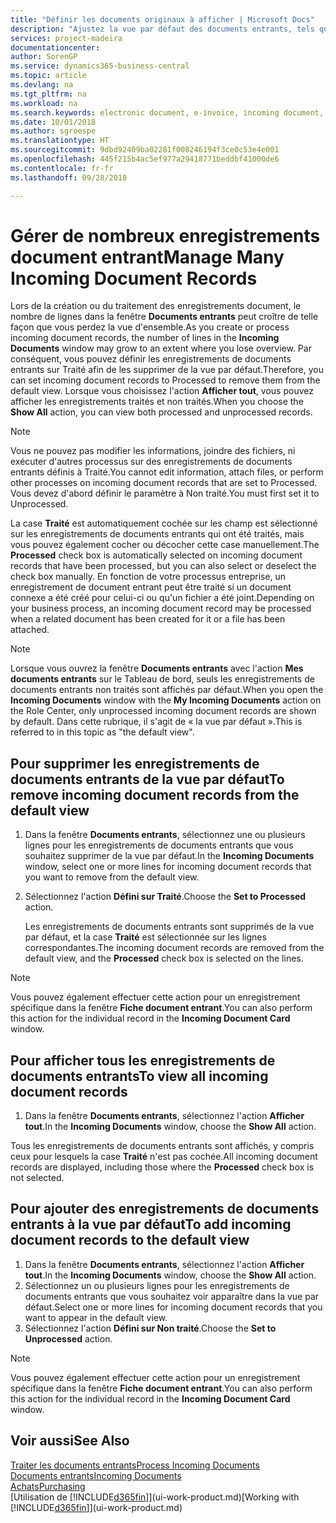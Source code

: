 ```yaml
---
title: "Définir les documents originaux à afficher | Microsoft Docs"
description: "Ajustez la vue par défaut des documents entrants, tels que des factures électroniques, afin d'améliorer votre vue d'ensemble des enregistrements traités et non-traités."
services: project-madeira
documentationcenter: 
author: SorenGP
ms.service: dynamics365-business-central
ms.topic: article
ms.devlang: na
ms.tgt_pltfrm: na
ms.workload: na
ms.search.keywords: electronic document, e-invoice, incoming document, OCR, ecommerce, document exchange, import invoice
ms.date: 10/01/2018
ms.author: sgroespe
ms.translationtype: HT
ms.sourcegitcommit: 9dbd92409ba02281f008246194f3ce0c53e4e001
ms.openlocfilehash: 445f215b4ac5ef977a29418771beddbf41000de6
ms.contentlocale: fr-fr
ms.lasthandoff: 09/28/2018

---
```

# <a name="manage-many-incoming-document-records"></a><span data-ttu-id="ef5c5-103">Gérer de nombreux enregistrements document entrant</span><span class="sxs-lookup"><span data-stu-id="ef5c5-103">Manage Many Incoming Document Records</span></span>
<span data-ttu-id="ef5c5-104">Lors de la création ou du traitement des enregistrements document, le nombre de lignes dans la fenêtre **Documents entrants** peut croître de telle façon que vous perdez la vue d'ensemble.</span><span class="sxs-lookup"><span data-stu-id="ef5c5-104">As you create or process incoming document records, the number of lines in the **Incoming Documents** window may grow to an extent where you lose overview.</span></span> <span data-ttu-id="ef5c5-105">Par conséquent, vous pouvez définir les enregistrements de documents entrants sur Traité afin de les supprimer de la vue par défaut.</span><span class="sxs-lookup"><span data-stu-id="ef5c5-105">Therefore, you can set incoming document records to Processed to remove them from the default view.</span></span> <span data-ttu-id="ef5c5-106">Lorsque vous choisissez l'action **Afficher tout**, vous pouvez afficher les enregistrements traités et non traités.</span><span class="sxs-lookup"><span data-stu-id="ef5c5-106">When you choose the **Show All** action, you can view both processed and unprocessed records.</span></span>

> [!NOTE]  
>   <span data-ttu-id="ef5c5-107">Vous ne pouvez pas modifier les informations, joindre des fichiers, ni exécuter d'autres processus sur des enregistrements de documents entrants définis à Traité.</span><span class="sxs-lookup"><span data-stu-id="ef5c5-107">You cannot edit information, attach files, or perform other processes on incoming document records that are set to Processed.</span></span> <span data-ttu-id="ef5c5-108">Vous devez d'abord définir le paramètre à Non traité.</span><span class="sxs-lookup"><span data-stu-id="ef5c5-108">You must first set it to Unprocessed.</span></span>

<span data-ttu-id="ef5c5-109">La case **Traité** est automatiquement cochée sur les champ est sélectionné sur les enregistrements de documents entrants qui ont été traités, mais vous pouvez également cocher ou décocher cette case manuellement.</span><span class="sxs-lookup"><span data-stu-id="ef5c5-109">The **Processed** check box is automatically selected on incoming document records that have been processed, but you can also select or deselect the check box manually.</span></span> <span data-ttu-id="ef5c5-110">En fonction de votre processus entreprise, un enregistrement de document entrant peut être traité si un document connexe a été créé pour celui-ci ou qu'un fichier a été joint.</span><span class="sxs-lookup"><span data-stu-id="ef5c5-110">Depending on your business process, an incoming document record may be processed when a related document has been created for it or a file has been attached.</span></span>

> [!NOTE]  
>   <span data-ttu-id="ef5c5-111">Lorsque vous ouvrez la fenêtre **Documents entrants** avec l'action **Mes documents entrants** sur le Tableau de bord, seuls les enregistrements de documents entrants non traités sont affichés par défaut.</span><span class="sxs-lookup"><span data-stu-id="ef5c5-111">When you open the **Incoming Documents** window with the **My Incoming Documents** action on the Role Center, only unprocessed incoming document records are shown by default.</span></span> <span data-ttu-id="ef5c5-112">Dans cette rubrique, il s'agit de « la vue par défaut ».</span><span class="sxs-lookup"><span data-stu-id="ef5c5-112">This is referred to in this topic as "the default view".</span></span>

## <a name="to-remove-incoming-document-records-from-the-default-view"></a><span data-ttu-id="ef5c5-113">Pour supprimer les enregistrements de documents entrants de la vue par défaut</span><span class="sxs-lookup"><span data-stu-id="ef5c5-113">To remove incoming document records from the default view</span></span>
1. <span data-ttu-id="ef5c5-114">Dans la fenêtre **Documents entrants**, sélectionnez une ou plusieurs lignes pour les enregistrements de documents entrants que vous souhaitez supprimer de la vue par défaut.</span><span class="sxs-lookup"><span data-stu-id="ef5c5-114">In the **Incoming Documents** window, select one or more lines for incoming document records that you want to remove from the default view.</span></span>
2. <span data-ttu-id="ef5c5-115">Sélectionnez l'action **Défini sur Traité**.</span><span class="sxs-lookup"><span data-stu-id="ef5c5-115">Choose the **Set to Processed** action.</span></span>

    <span data-ttu-id="ef5c5-116">Les enregistrements de documents entrants sont supprimés de la vue par défaut, et la case **Traité** est sélectionnée sur les lignes correspondantes.</span><span class="sxs-lookup"><span data-stu-id="ef5c5-116">The incoming document records are removed from the default view, and the **Processed** check box is selected on the lines.</span></span>

> [!NOTE]  
>   <span data-ttu-id="ef5c5-117">Vous pouvez également effectuer cette action pour un enregistrement spécifique dans la fenêtre **Fiche document entrant**.</span><span class="sxs-lookup"><span data-stu-id="ef5c5-117">You can also perform this action for the individual record in the **Incoming Document Card** window.</span></span>

## <a name="to-view-all-incoming-document-records"></a><span data-ttu-id="ef5c5-118">Pour afficher tous les enregistrements de documents entrants</span><span class="sxs-lookup"><span data-stu-id="ef5c5-118">To view all incoming document records</span></span>
1. <span data-ttu-id="ef5c5-119">Dans la fenêtre **Documents entrants**, sélectionnez l'action **Afficher tout**.</span><span class="sxs-lookup"><span data-stu-id="ef5c5-119">In the **Incoming Documents** window, choose the **Show All** action.</span></span>

<span data-ttu-id="ef5c5-120">Tous les enregistrements de documents entrants sont affichés, y compris ceux pour lesquels la case **Traité** n'est pas cochée.</span><span class="sxs-lookup"><span data-stu-id="ef5c5-120">All incoming document records are displayed, including those where the **Processed** check box is not selected.</span></span>

## <a name="to-add-incoming-document-records-to-the-default-view"></a><span data-ttu-id="ef5c5-121">Pour ajouter des enregistrements de documents entrants à la vue par défaut</span><span class="sxs-lookup"><span data-stu-id="ef5c5-121">To add incoming document records to the default view</span></span>
1. <span data-ttu-id="ef5c5-122">Dans la fenêtre **Documents entrants**, sélectionnez l'action **Afficher tout**.</span><span class="sxs-lookup"><span data-stu-id="ef5c5-122">In the **Incoming Documents** window, choose the **Show All** action.</span></span>
2. <span data-ttu-id="ef5c5-123">Sélectionnez un ou plusieurs lignes pour les enregistrements de documents entrants que vous souhaitez voir apparaître dans la vue par défaut.</span><span class="sxs-lookup"><span data-stu-id="ef5c5-123">Select one or more lines for incoming document records that you want to appear in the default view.</span></span>
3. <span data-ttu-id="ef5c5-124">Sélectionnez l'action **Défini sur Non traité**.</span><span class="sxs-lookup"><span data-stu-id="ef5c5-124">Choose the **Set to Unprocessed** action.</span></span>  

> [!NOTE]  
>   <span data-ttu-id="ef5c5-125">Vous pouvez également effectuer cette action pour un enregistrement spécifique dans la fenêtre **Fiche document entrant**.</span><span class="sxs-lookup"><span data-stu-id="ef5c5-125">You can also perform this action for the individual record in the **Incoming Document Card** window.</span></span>

## <a name="see-also"></a><span data-ttu-id="ef5c5-126">Voir aussi</span><span class="sxs-lookup"><span data-stu-id="ef5c5-126">See Also</span></span>
[<span data-ttu-id="ef5c5-127">Traiter les documents entrants</span><span class="sxs-lookup"><span data-stu-id="ef5c5-127">Process Incoming Documents</span></span>](across-process-income-documents.md)  
[<span data-ttu-id="ef5c5-128">Documents entrants</span><span class="sxs-lookup"><span data-stu-id="ef5c5-128">Incoming Documents</span></span>](across-income-documents.md)  
[<span data-ttu-id="ef5c5-129">Achats</span><span class="sxs-lookup"><span data-stu-id="ef5c5-129">Purchasing</span></span>](purchasing-manage-purchasing.md)  
<span data-ttu-id="ef5c5-130">[Utilisation de [!INCLUDE[d365fin](includes/d365fin_md.md)]](ui-work-product.md)</span><span class="sxs-lookup"><span data-stu-id="ef5c5-130">[Working with [!INCLUDE[d365fin](includes/d365fin_md.md)]](ui-work-product.md)</span></span>

